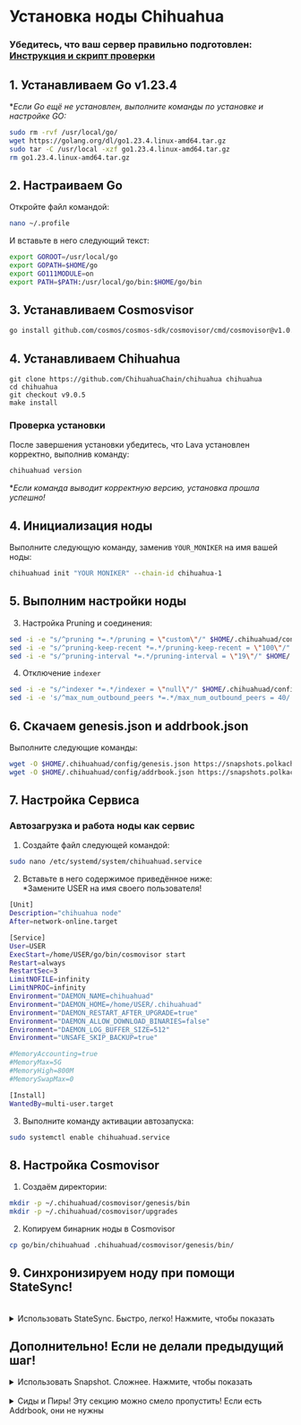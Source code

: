 # Установка ноды Chihuahua
### Убедитесь, что ваш сервер правильно подготовлен: [Инструкция и скрипт проверки](https://github.com/ptzruslan/tools)
  ## 1. Устанавливаем Go v1.23.4

**Если Go ещё не установлен, выполните команды по установке и настройке GO:*

```bash
sudo rm -rvf /usr/local/go/
wget https://golang.org/dl/go1.23.4.linux-amd64.tar.gz
sudo tar -C /usr/local -xzf go1.23.4.linux-amd64.tar.gz
rm go1.23.4.linux-amd64.tar.gz
```

## 2. Настраиваем Go

Откройте файл командой:
```bash
nano ~/.profile
```

И вставьте в него следующий текст:

```bash
export GOROOT=/usr/local/go
export GOPATH=$HOME/go
export GO111MODULE=on
export PATH=$PATH:/usr/local/go/bin:$HOME/go/bin
```

## 3. Устанавливаем Cosmosvisor

```bash
go install github.com/cosmos/cosmos-sdk/cosmovisor/cmd/cosmovisor@v1.0.0
```
## 4. Устанавливаем Chihuahua

```
git clone https://github.com/ChihuahuaChain/chihuahua chihuahua
cd chihuahua
git checkout v9.0.5
make install
```

### Проверка установки
После завершения установки убедитесь, что Lava установлен корректно, выполнив команду:
```bash
chihuahuad version
```
**Если команда выводит корректную версию, установка прошла успешно!*

## 4. Инициализация ноды

Выполните следующую команду, заменив `YOUR_MONIKER` на имя вашей ноды:

```bash
chihuahuad init "YOUR MONIKER" --chain-id chihuahua-1
```

## 5. Выполним настройки ноды

3. Настройка Pruning и соединения:

```bash
sed -i -e "s/^pruning *=.*/pruning = \"custom\"/" $HOME/.chihuahuad/config/app.toml 
sed -i -e "s/^pruning-keep-recent *=.*/pruning-keep-recent = \"100\"/" $HOME/.chihuahuad/config/app.toml
sed -i -e "s/^pruning-interval *=.*/pruning-interval = \"19\"/" $HOME/.chihuahuad/config/app.toml
```

4. Отключение `indexer`

```bash
sed -i -e "s/^indexer *=.*/indexer = \"null\"/" $HOME/.chihuahuad/config/config.toml
sed -i -e 's/^max_num_outbound_peers *=.*/max_num_outbound_peers = 40/' $HOME/.chihuahuad/config/config.toml
```

## 6. Скачаем genesis.json и addrbook.json
Выполните следующие команды:

```bash
wget -O $HOME/.chihuahuad/config/genesis.json https://snapshots.polkachu.com/genesis/chihuahua/genesis.json --inet4-only
wget -O $HOME/.chihuahuad/config/addrbook.json https://snapshots.polkachu.com/addrbook/chihuahua/addrbook.json --inet4-only
```

## 7. Настройка Сервиса

### Автозагрузка и работа ноды как сервис

  1. Создайте файл следующей командой:
```bash
sudo nano /etc/systemd/system/chihuahuad.service
```
  2. Вставьте в него содержимое приведённое ниже:</br>
  *Замените USER на имя своего пользователя!

```bash
[Unit]
Description="chihuahua node"
After=network-online.target

[Service]
User=USER
ExecStart=/home/USER/go/bin/cosmovisor start
Restart=always
RestartSec=3
LimitNOFILE=infinity
LimitNPROC=infinity
Environment="DAEMON_NAME=chihuahuad"
Environment="DAEMON_HOME=/home/USER/.chihuahuad"
Environment="DAEMON_RESTART_AFTER_UPGRADE=true"
Environment="DAEMON_ALLOW_DOWNLOAD_BINARIES=false"
Environment="DAEMON_LOG_BUFFER_SIZE=512"
Environment="UNSAFE_SKIP_BACKUP=true"

#MemoryAccounting=true
#MemoryMax=5G
#MemoryHigh=800M
#MemorySwapMax=0

[Install]
WantedBy=multi-user.target
```
  3. Выполните команду активации автозапуска:

```bash
sudo systemctl enable chihuahuad.service
```

## 8. Настройка Cosmovisor
  1. Создаём директории:
```bash
mkdir -p ~/.chihuahuad/cosmovisor/genesis/bin
mkdir -p ~/.chihuahuad/cosmovisor/upgrades
```

  2. Копируем бинарник ноды в Cosmovisor
```bash
cp go/bin/chihuahuad .chihuahuad/cosmovisor/genesis/bin/
```

## 9. Синхронизируем ноду при помощи StateSync!
</br>
    
<details>
  <summary>Использовать StateSync. Быстро, легко! Нажмите, чтобы показать</summary>
  Выполните команду, после её выполнения, вы получите полностью работающую ноду! Только дайте ей время синхронизироваться.

  ```
  curl https://raw.githubusercontent.com/Dr0ff/manuals/refs/heads/main/Main%20Nets/Chihuahua/chihuahua_state_sync.sh | bash
```
 
 </details>


## Дополнительно! Если не делали предыдущий шаг!
 <details>
     <summary>Использовать Snapshot. Сложнее. Нажмите, чтобы показать</summary>
  1. Останавливаем ноду и сохраняем файл ноды

```bash
sudo systemctl stop chihuahuad.service
cp $HOME/.chihuahuad/data/priv_validator_state.json $HOME/.chihuahuad/priv_validator_state.json.backup
```

  2. Выполняем команду очистки и сброса ноды

```bash
chihuahuad tendermint unsafe-reset-all --home $HOME/.chihuahuad --keep-addr-book
```

  3. Переходим по ссылке:</br>
  !!! КОПИРУЕМ И ВЫПОЛНЯЕМ ТОЛЬКО команду которая начинается с `curl https://....` !!!

```bash
https://itrocket.net/services/mainnet/chihuahuad/#snap
```
  
  3. Возвращаем сохранённый файл на место:
```bash
mv $HOME/.chihuahuad/priv_validator_state.json.backup $HOME/.chihuahuad/data/priv_validator_state.json
```
 
## Запуск и проверка ноды

  1. Делаем пробный запуск ноды:
```bash
chihuahuad start
```
  ***Дождитесь пока начнётся синхронизация или даже пока нода полностью не синхронизируется!*

  2. Запустите ноду и просмотр логов:
```bash
sudo systemctl start chihuahuad.service
sudo journalctl -u chihuahuad -f --output cat
```
</details>
</br>
<details>
<summary>Сиды и Пиры! Эту секцию можно смело пропустить! Если есть Addrbook, они не нужны</summary>

## Запуск Валидатора:
Создаём файл, `nano validator.json` вставляем содержимое:

```
{
	"pubkey": {"@type":"/cosmos.crypto.ed25519.PubKey","key":"oWg2LF405Jcm2vXV+2v4fnjodh6aafuIdeoW+rUw="},
	"amount": "1000000unolus",
	"moniker": "myvalidator",
	"identity": "(ex. UPort or Keybase)",
	"website": "validator's (optional) website",
	"security": "validator's (optional) security contact email",
	"details": "validator's (optional) details",
	"commission-rate": "0.1",
	"commission-max-rate": "0.2",
	"commission-max-change-rate": "0.01",
	"min-self-delegation": "1"
}
```
Редактируем параметры как вам необходимо.

Ваш "pubkey" можно взять выполнив команду: `nolusd tendermint show-validator`

Далее можно отправлять транзакцию на создание валидатора:
```
chihuahuad tx staking create-validator validator.json --from wallet --chain-id pirin-1 --gas=auto --fees 700unls --gas-adjustment="1.5
```
